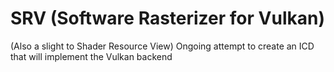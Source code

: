 # SRV (Software Rasterizer for Vulkan)
(Also a slight to Shader Resource View)
Ongoing attempt to create an ICD that will implement the Vulkan backend
